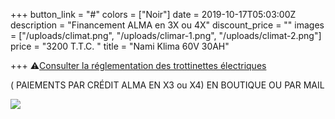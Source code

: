 +++
button_link = "#"
colors = ["Noir"]
date = 2019-10-17T05:03:00Z
description = "Financement ALMA en 3X ou 4X"
discount_price = ""
images = ["/uploads/climat.png", "/uploads/climar-1.png", "/uploads/climat-2.png"]
price = "3200 T.T.C. "
title = "Nami Klima 60V 30AH"

+++
⚠️[Consulter la réglementation des trottinettes électriques](/uploads/reglementation.pdf)

( PAIEMENTS PAR CRÉDIT ALMA  EN X3 ou X4) EN BOUTIQUE OU PAR MAIL

![](/uploads/sans-titre-6.png)